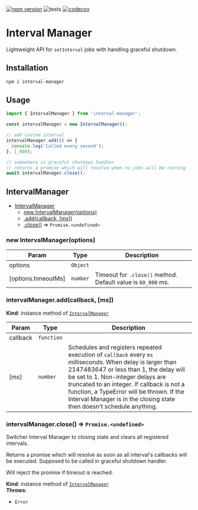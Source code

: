 [![npm version](https://img.shields.io/npm/v/interval-manager)](https://www.npmjs.com/package/interval-manager)
![tests](https://github.com/bacebu4/interval-manager/actions/workflows/test.yaml/badge.svg?branch=master)
[![codecov](https://codecov.io/gh/bacebu4/interval-manager/graph/badge.svg?token=JW6GTZWBSY)](https://codecov.io/gh/bacebu4/interval-manager)

# Interval Manager

Lightweight API for `setInterval` jobs with handling graceful shutdown.

## Installation

```bash
npm i interval-manager
```

## Usage

```js
import { IntervalManager } from 'interval-manager';

const intervalManager = new IntervalManager();

// add custom interval
intervalManager.add(() => {
  console.log('Called every second');
}, 1_000);

// somewhere in graceful shutdown handler
// returns a promise which will resolve when no jobs will be running
await intervalManager.close();
```

## IntervalManager

- [IntervalManager](#IntervalManager)
  - [new IntervalManager(options)](#new_IntervalManager_new)
  - [.add(callback, [ms])](#IntervalManager+add)
  - [.close()](#IntervalManager+close) ⇒ <code>Promise.&lt;undefined&gt;</code>

### new IntervalManager(options)

| Param               | Type                | Description                                                  |
| ------------------- | ------------------- | ------------------------------------------------------------ |
| options             | <code>Object</code> |                                                              |
| [options.timeoutMs] | <code>number</code> | Timeout for `.close()` method. Default value is `60_000` ms. |

### intervalManager.add(callback, [ms])

**Kind**: instance method of [<code>IntervalManager</code>](#IntervalManager)

| Param    | Type                  | Description                                                                                                                                                                                                                                                                                                                                                   |
| -------- | --------------------- | ------------------------------------------------------------------------------------------------------------------------------------------------------------------------------------------------------------------------------------------------------------------------------------------------------------------------------------------------------------- |
| callback | <code>function</code> |                                                                                                                                                                                                                                                                                                                                                               |
| [ms]     | <code>number</code>   | Schedules and registers repeated execution of `callback` every `ms` milliseconds. When delay is larger than 2147483647 or less than 1, the delay will be set to 1. Non-integer delays are truncated to an integer. If callback is not a function, a TypeError will be thrown. If the Interval Manager is in the closing state then doesn't schedule anything. |

### intervalManager.close() ⇒ <code>Promise.&lt;undefined&gt;</code>

Switcher Interval Manager to closing state and clears all registered intervals.

Returns a promise which will resolve as soon as all interval's callbacks will be executed. Supposed to be called in graceful shutdown handler.

Will reject the promise if timeout is reached.

**Kind**: instance method of [<code>IntervalManager</code>](#IntervalManager)  
**Throws**:

- <code>Error</code>
